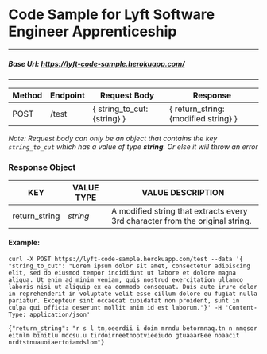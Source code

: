 # Code Sample for Lyft Software Engineer Apprenticeship

---

##### Base Url: https://lyft-code-sample.herokuapp.com/

---

| Method | Endpoint | Request Body                | Response                             |
| ------ | -------- | --------------------------- | ------------------------------------ |
| POST   | /test    | { string_to_cut: {string} } | { return_string: {modified string} } |

_Note: Request body can only be an object that contains the key `string_to_cut` which has a value of type **string**. Or else it will throw an error_

### Response Object

| KEY           | VALUE TYPE | VALUE DESCRIPTION                                                             |
| ------------- | ---------- | ----------------------------------------------------------------------------- |
| return_string | _string_   | A modified string that extracts every 3rd character from the original string. |

#### Example:

`curl -X POST https://lyft-code-sample.herokuapp.com/test --data '{ "string_to_cut": "Lorem ipsum dolor sit amet, consectetur adipiscing elit, sed do eiusmod tempor incididunt ut labore et dolore magna aliqua. Ut enim ad minim veniam, quis nostrud exercitation ullamco laboris nisi ut aliquip ex ea commodo consequat. Duis aute irure dolor in reprehenderit in voluptate velit esse cillum dolore eu fugiat nulla pariatur. Excepteur sint occaecat cupidatat non proident, sunt in culpa qui officia deserunt mollit anim id est laborum."}' -H 'Content-Type: application/json'`

`{"return_string": "r s l tm,oeerdii i doim mrndu betormnaq.tn n nmqsor eitnlm binitlu mdcsu.u tirdoirreetnoptvieeiudo gtuaaarEee noaacit nrdtstnuauoiaertoiamdslom"}`
